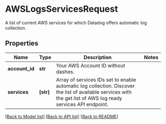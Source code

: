 # AWSLogsServicesRequest

A list of current AWS services for which Datadog offers automatic log collection.

## Properties
Name | Type | Description | Notes
------------ | ------------- | ------------- | -------------
**account_id** | **str** | Your AWS Account ID without dashes. | 
**services** | **[str]** | Array of services IDs set to enable automatic log collection. Discover the list of available services with the get list of AWS log ready services API endpoint. | 

[[Back to Model list]](README.md#documentation-for-models) [[Back to API list]](README.md#documentation-for-api-endpoints) [[Back to README]](README.md)


